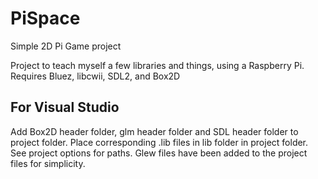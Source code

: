 PiSpace
=======

Simple 2D Pi Game project

Project to teach myself a few libraries and things, using a Raspberry Pi.
Requires Bluez, libcwii, SDL2, and Box2D



## **For Visual Studio**

Add Box2D header folder, glm header folder and SDL header folder to project folder.  Place
corresponding .lib files in lib folder in project folder.  See project options for paths.
Glew files have been added to the project files for simplicity.
